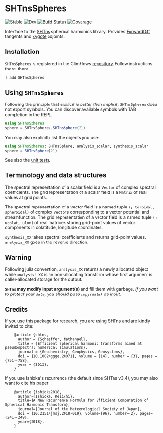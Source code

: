 # SHTnsSpheres

[![Stable](https://img.shields.io/badge/docs-stable-blue.svg)](https://ClimFlows.github.io/SHTnsSpheres.jl/stable/)
[![Dev](https://img.shields.io/badge/docs-dev-blue.svg)](https://ClimFlows.github.io/SHTnsSpheres.jl/dev/)
[![Build Status](https://github.com/ClimFlows/SHTnsSpheres.jl/actions/workflows/CI.yml/badge.svg?branch=main)](https://github.com/ClimFlows/SHTnsSpheres.jl/actions/workflows/CI.yml?query=branch%3Amain)
[![Coverage](https://codecov.io/gh/ClimFlows/SHTnsSpheres.jl/branch/main/graph/badge.svg)](https://codecov.io/gh/ClimFlows/SHTnsSpheres.jl)

Interface to the [SHTns](https://nschaeff.bitbucket.io/shtns/) spherical harmonics library.
Provides [ForwardDiff](https://github.com/JuliaDiff/ForwardDiff.jl) tangents and [Zygote](https://github.com/FluxML/Zygote.jl) adjoints.

## Installation

`SHTnsSpheres` is registered in the ClimFlows [repository](https://github.com/ClimFlows/JuliaRegistry). Follow instructions there, then:
```julia
] add SHTnsSpheres
```

## Using `SHTnsSpheres`

Following the principle that *explicit is better than implicit*, `SHTnsSpheres` does not export symbols. You can discover available symbols with TAB completion in the REPL.

```julia
using SHTnsSpheres
sphere = SHTnsSpheres.SHTnsSphere(21)
```
You may also explicitly list the objects you use:
```julia
using SHTnsSpheres: SHTnsSphere, analysis_scalar, synthesis_scalar
sphere = SHTnsSphere(21)
```
See also the [unit tests](test/runtests.jl).

## Terminology and data structures

The spectral representation of a scalar field is a `Vector` of complex spectral coefficients. The grid representation of a scalar field is a `Matrix` of real values at grid points.

The spectral representation of a vector field is a named tuple `(; toroidal, spheroidal)` of complex `Vector`s corresponding to a vector potential and streamfunction. The grid representation of a vector field is a named tuple `(; ucolat, ulon)` of real matrices storing grid-point values of vector components in colatitude, longitude coordinates.

`synthesis_XX` takes spectral coefficients and returns grid-point values. `analysis_XX` goes in the reverse direction.

## Warning

Following julia convention, `analysis_XX` returns a newly allocated object while `analysis!_XX` is an non-allocating transform whose first argument is caller-allocated storage for the output.

**`SHTns` may modify input argument(s)** and fill them with garbage. *If you want to protect your `data`, you should pass `copy(data)` as input.*

## Credits

If you use this package for research, you are using SHTns and are kindly invited to cite:

        @article {shtns,
          author = {Schaeffer, Nathanael},
          title = {Efficient spherical harmonic transforms aimed at pseudospectral numerical simulations},
          journal = {Geochemistry, Geophysics, Geosystems},
          doi = {10.1002/ggge.20071}, volume = {14}, number = {3}, pages = {751--758},
          year = {2013},
        }

If you use Ishioka's recurrence (the default since SHTns v3.4), you may also want to cite his paper:

        @article {ishioka2018,
          author={Ishioka, Keiichi},
          title={A New Recurrence Formula for Efficient Computation of Spherical Harmonic Transform},
          journal={Journal of the Meteorological Society of Japan},
          doi = {10.2151/jmsj.2018-019}, volume={96}, number={2}, pages={241--249},
          year={2018},
        }
